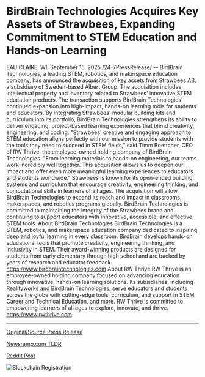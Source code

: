 # BirdBrain Technologies Acquires Key Assets of Strawbees, Expanding Commitment to STEM Education and Hands-on Learning

EAU CLAIRE, WI, September 15, 2025 /24-7PressRelease/ -- BirdBrain Technologies, a leading STEM, robotics, and makerspace education company, has announced the acquisition of key assets from Strawbees AB, a subsidiary of Sweden-based Albert Group. The acquisition includes intellectual property and inventory related to Strawbees' innovative STEM education products.   The transaction supports BirdBrain Technologies' continued expansion into high-impact, hands-on learning tools for students and educators. By integrating Strawbees' modular building kits and curriculum into its portfolio, BirdBrain Technologies strengthens its ability to deliver engaging, project-based learning experiences that blend creativity, engineering, and coding.   "Strawbees' creative and engaging approach to STEM education aligns perfectly with our mission to provide students with the tools they need to succeed in STEM fields," said Timm Boettcher, CEO of RW Thrive, the employee-owned holding company of BirdBrain Technologies. "From learning materials to hands-on engineering, our teams work incredibly well together. This acquisition allows us to deepen our impact and offer even more meaningful learning experiences to educators and students worldwide."   Strawbees is known for its open-ended building systems and curriculum that encourage creativity, engineering thinking, and computational skills in learners of all ages. The acquisition will allow BirdBrain Technologies to expand its reach and impact in classrooms, makerspaces, and robotics programs globally.   BirdBrain Technologies is committed to maintaining the integrity of the Strawbees brand and continuing to support educators with innovative, accessible, and effective STEM tools.  About BirdBrain Technologies  BirdBrain Technologies is a STEM, robotics, and makerspace education company dedicated to inspiring deep and joyful learning in every classroom. BirdBrain develops hands-on educational tools that promote creativity, engineering thinking, and inclusivity in STEM. Their award-winning products are designed for students from early elementary through high school and are backed by years of research and educator feedback. https://www.birdbraintechnologies.com   About RW Thrive  RW Thrive is an employee-owned holding company focused on advancing education through innovative, hands-on learning solutions. Its subsidiaries, including Realityworks and BirdBrain Technologies, serve educators and students across the globe with cutting-edge tools, curriculum, and support in STEM, Career and Technical Education, and more. RW Thrive is committed to empowering learners of all ages to explore, innovate, and thrive. https://www.rwthrive.com 

---

[Original/Source Press Release](https://www.24-7pressrelease.com/press-release/526772/birdbrain-technologies-acquires-key-assets-of-strawbees-expanding-commitment-to-stem-education-and-hands-on-learning)
                    

[Newsramp.com TLDR](https://newsramp.com/curated-news/birdbrain-technologies-acquires-strawbees-to-expand-stem-education-reach/905a70da575cd3b43fb73555e6cd0e2c) 

 



[Reddit Post](https://www.reddit.com/r/technology_press/comments/1nhfb1a/birdbrain_technologies_acquires_strawbees_to/) 



![Blockchain Registration](https://cdn.newsramp.app/24-7PressRelease/qrcode/259/15/riceMGir.webp)